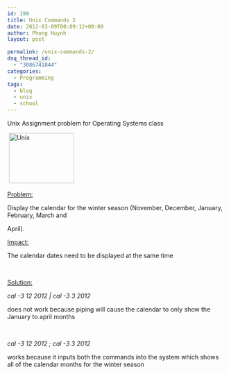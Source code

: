 ```yaml
---
id: 199
title: Unix Commands 2
date: 2012-03-09T00:09:12+00:00
author: Phong Huynh
layout: post

permalink: /unix-commands-2/
dsq_thread_id:
  - "3086741844"
categories:
  - Programming
tags:
  - blog
  - unix
  - school
---
```

<div>
  Unix Assignment problem for Operating Systems class
</div>

<div>
  <p>
     <a href="/wp-content/uploads/2012/03/Paldo-logo.png"><img class="size-full wp-image-417 aligncenter" title="Unix" src="/wp-content/uploads/2012/03/Paldo-logo.png" alt="Unix" width="150" height="116" /></a>
  </p>
</div>

<div>
  <p>
    <span style="text-decoration: underline;">Problem:</span>
  </p>
</div>

<div>
  <p>
    Display the calendar for the winter season (November, December, January, February, March and
  </p>
</div>

<div>
  <p>
    April).
  </p>
</div>

<div>
</div>

<div>
  <p>
    <span style="text-decoration: underline;">Impact:</span>
  </p>
</div>

<div>
  <p>
    The calendar dates need to be displayed at the same time
  </p>
</div>

<div>
  <p>
    &nbsp;
  </p>
</div>

<div>
  <p>
    <span style="text-decoration: underline;">Solution:</span>
  </p>
</div>

<div>
  <p>
    <em><span lang="EN-US">cal -3 12 2012 | cal -3 3 2012</span></em>
  </p>
</div>

<div>
  <p>
    does not work because piping will cause the calendar to only show the January to april months
  </p>
</div>

<div>
  <p>
    &nbsp;
  </p>
</div>

<div>
  <p>
    <em><span lang="EN-US">cal -3 12 2012 ; cal -3 3 2012</span></em>
  </p>
</div>

<div>
  <p>
    works because it inputs both the commands into the system which shows all of the calendar months for the winter season
  </p>
</div>

<div>
</div>
